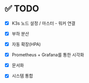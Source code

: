 # ✅ TODO

- [x] K3s 노드 설정 / 마스터 - 워커 연결

- [x] 부하 분산

- [x] 자동 확장(HPA)

- [x] Prometheus + Grafana를 통한 시각화

- [x] 문서화

- [x] 시스템 통합

